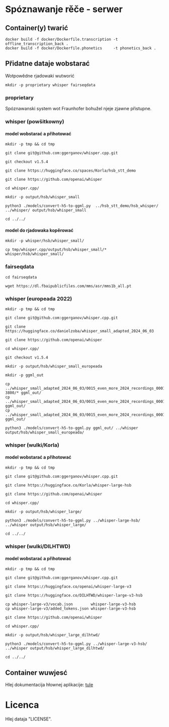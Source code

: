 # Spóznawanje rěče - serwer

## Container(y) twarić

```code
docker build -f docker/Dockerfile.transcription -t offline_transcription_back .
docker build -f docker/Dockerfile.phonetics     -t phonetics_back .
```

## Přidatne dataje wobstarać

Wotpowědne rjadowaki wutworić

```code
mkdir -p proprietary whisper fairseqdata
```

### proprietary

Spóznawanski system wot Fraunhofer bohužel njeje zjawne přistupne.

### whisper (powšitkowny)

#### model wobstarać a přihotować

```code
mkdir -p tmp && cd tmp

git clone git@github.com:ggerganov/whisper.cpp.git

git checkout v1.5.4

git clone https://huggingface.co/spaces/Korla/hsb_stt_demo

git clone https://github.com/openai/whisper

cd whisper.cpp/

mkdir -p output/hsb/whisper_small

python3 ./models/convert-h5-to-ggml.py  ../hsb_stt_demo/hsb_whisper/ ../whisper/ output/hsb/whisper_small

cd ../../
```

#### model do rjadowaka kopěrować

```code
mkdir -p whisper/hsb/whisper_small/

cp tmp/whisper.cpp/output/hsb/whisper_small/* whisper/hsb/whisper_small/
```

### fairseqdata

```code
cd fairseqdata

wget https://dl.fbaipublicfiles.com/mms/asr/mms1b_all.pt
```

### whisper (europeada 2022)

```code
mkdir -p tmp && cd tmp

git clone git@github.com:ggerganov/whisper.cpp.git

git clone https://huggingface.co/danielzoba/whisper_small_adapted_2024_06_03

git clone https://github.com/openai/whisper

cd whisper.cpp/

git checkout v1.5.4

mkdir -p output/hsb/whisper_small_europeada

mkdir -p ggml_out

cp ../whisper_small_adapted_2024_06_03/0015_even_more_2024_recordings_0001/checkpoint-3800/* ggml_out/
cp ../whisper_small_adapted_2024_06_03/0015_even_more_2024_recordings_0001/vocab.json        ggml_out/
cp ../whisper_small_adapted_2024_06_03/0015_even_more_2024_recordings_0001/added_tokens.json ggml_out/

python3 ./models/convert-h5-to-ggml.py ggml_out/ ../whisper output/hsb/whisper_small_europeada/

```

### whisper (wulki/Korla)

#### model wobstarać a přihotować

```code
mkdir -p tmp && cd tmp

git clone git@github.com:ggerganov/whisper.cpp.git

git clone https://huggingface.co/Korla/whisper-large-hsb

git clone https://github.com/openai/whisper

cd whisper.cpp/

mkdir -p output/hsb/whisper_large/

python3 ./models/convert-h5-to-ggml.py ../whisper-large-hsb/ ../whisper output/hsb/whisper_large/

cd ../../
```

### whisper (wulki/DILHTWD)

#### model wobstarać a přihotować

```code
mkdir -p tmp && cd tmp

git clone git@github.com:ggerganov/whisper.cpp.git

git clone https://huggingface.co/openai/whisper-large-v3

git clone https://huggingface.co/DILHTWD/whisper-large-v3-hsb

cp whisper-large-v3/vocab.json        whisper-large-v3-hsb
cp whisper-large-v3/added_tokens.json whisper-large-v3-hsb

git clone https://github.com/openai/whisper

cd whisper.cpp/

mkdir -p output/hsb/whisper_large_dilhtwd/

python3 ./models/convert-h5-to-ggml.py ../whisper-large-v3-hsb/ ../whisper output/hsb/whisper_large_dilhtwd/

cd ../../
```

## Container wuwjesć

Hlej dokumentacija hłownej aplikacije: [tule](https://github.com/ZalozbaDev/uploader-recny-model) 

# Licenca

Hlej dataja "LICENSE".

